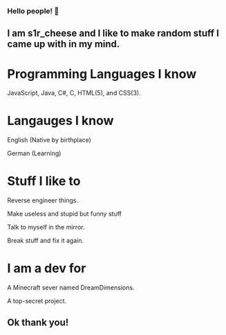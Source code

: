 ### Hello people! 👋
## I am s1r_cheese and I like to make random stuff I came up with in my mind.

# Programming Languages I know
JavaScript, Java, C#, C, HTML(5), and CSS(3).

# Langauges I know

English (Native by birthplace)

German (Learning)

# Stuff I like to
Reverse engineer things.

Make useless and stupid but funny stuff

Talk to myself in the mirror.

Break stuff and fix it again.

# I am a dev for

A Minecraft sever named DreamDimensions.

A top-secret project.
## Ok thank you!

<!--
**s1rcheese/s1rcheese** is a ✨ _special_ ✨ repository because its `README.md` (this file) appears on your GitHub profile.

Here are some ideas to get you started:

- 🔭 I’m currently working on ...
- 🌱 I’m currently learning ...
- 👯 I’m looking to collaborate on ...
- 🤔 I’m looking for help with ...
- 💬 Ask me about ...
- 📫 How to reach me: ...
- 😄 Pronouns: ...
- ⚡ Fun fact: ...
-->
